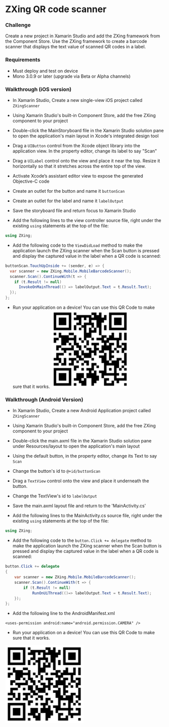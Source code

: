 # ZXing QR code scanner

### Challenge

Create a new project in Xamarin Studio and add the ZXing framework from the Component Store. Use the ZXing framework to create a barcode scanner that displays the text value of scanned QR codes in a label.

### Requirements
* Must deploy and test on device
* Mono 3.0.9 or later (upgrade via Beta or Alpha channels)

### Walkthrough (iOS version)

* In Xamarin Studio, Create a new single-view iOS project called `ZXingScanner`

* Using Xamarin Studio's built-in Component Store, add the free ZXing component to your project

* Double-click the MainStoryboard file in the Xamarin Studio solution pane to open the application's main layout in Xcode's integrated design tool

* Drag a `UIButton` control from the Xcode object library into the application view. In the property editor, change its label to say "Scan"

* Drag a `UILabel` control onto the view and place it near the top. Resize it horizontally so that it stretches across the entire top of the view.

* Activate Xcode’s assistant editor view to expose the generated Objective-C code

* Create an outlet for the button and name it `buttonScan`

* Create an outlet for the label and name it `labelOutput`

* Save the storyboard file and return focus to Xamarin Studio

* Add the following lines to the view controller source file, right under the existing `using` statements at the top of the file:

```C#
using ZXing;
```

* Add the following code to the `ViewDidLoad` method to make the application launch the ZXing scanner when the Scan button is pressed and display the captured value in the label when a QR code is scanned:

```C#
buttonScan.TouchUpInside += (sender, e) => {
  var scanner = new ZXing.Mobile.MobileBarcodeScanner();
  scanner.Scan().ContinueWith(t => {
    if (t.Result != null)
      InvokeOnMainThread(() => labelOutput.Text = t.Result.Text);
  });
};
```
* Run your application on a device! You can use this QR Code to make sure that it works.
![QR code](qrcode.png)

### Walkthrough (Android Version)

* In Xamarin Studio, Create a new Android Application project called `ZXingScanner`

* Using Xamarin Studio's built-in Component Store, add the free ZXing component to your project

* Double-click the main.axml file in the Xamarin Studio solution pane under Resources/layout to open the application's main layout

* Using the default button, in the property editor, change its Text to say `Scan`

* Change the button's id to `@+id/buttonScan`

* Drag a `TextView` control onto the view and place it underneath the button. 

* Change the TextView's id to `labelOutput`

* Save the main.axml layout file and return to the 'MainActivity.cs'

* Add the following lines to the MainActivity.cs source file, right under the existing `using` statements at the top of the file:

```C#
using ZXing;
```

* Add the following code to the `button.Click += delegate` method to make the application launch the ZXing scanner when the Scan button is pressed and display the captured value in the label when a QR code is scanned:

```C#
button.Click += delegate
{
	var scanner = new ZXing.Mobile.MobileBarcodeScanner();
	scanner.Scan().ContinueWith(t => {   
		if (t.Result != null)
			RunOnUiThread(()=> labelOutput.Text = t.Result.Text);
	});
};
```

* Add the following line to the AndroidManifest.xml

```AXML
<uses-permission android:name="android.permission.CAMERA" />
````

* Run your application on a device! You can use this QR Code to make sure that it works.

![QR code](qrcode.png)
